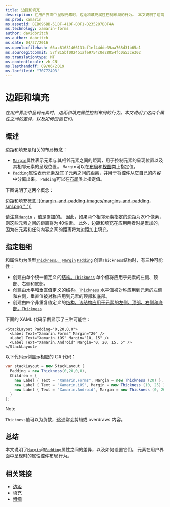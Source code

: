 ```yaml
---
title: 边距和填充
description: 在用户界面中呈现元素时，边距和填充属性控制布局的行为。 本文说明了这两个属性之间的差异，以及如何设置它们。
ms.prod: xamarin
ms.assetid: BEB096BB-51DF-410F-B0F1-D235287B0F4A
ms.technology: xamarin-forms
author: davidbritch
ms.author: dabritch
ms.date: 04/27/2016
ms.openlocfilehash: 66ac81631466131cf1ef44dde39aa768d31b65a1
ms.sourcegitcommit: 57f815bf0024b1afe9754c0e28054fc0a53ce302
ms.translationtype: MT
ms.contentlocale: zh-CN
ms.lasthandoff: 09/06/2019
ms.locfileid: "70772493"
---
```

# <a name="margin-and-padding"></a>边距和填充

_在用户界面中呈现元素时，边距和填充属性控制布局的行为。本文说明了这两个属性之间的差异，以及如何设置它们。_

## <a name="overview"></a>概述

边距和填充是相关的布局概念：

- [`Margin`](xref:Xamarin.Forms.View.Margin)属性表示元素与其相邻元素之间的距离，用于控制元素的呈现位置以及其相邻元素的呈现位置。 `Margin`可以在[布局](~/xamarin-forms/user-interface/controls/layouts.md)和[视图](~/xamarin-forms/user-interface/controls/views.md)类上指定值。
- [`Padding`](xref:Xamarin.Forms.Layout.Padding)属性表示元素及其子元素之间的距离，并用于将控件从它自己的内容中分离出来。 `Padding`可以在[布局](~/xamarin-forms/user-interface/controls/layouts.md)类上指定值。

下图说明了这两个概念：

边距和填充概念[ ![(margin-and-padding-images/margins-and-padding-sml.png " ")]](margin-and-padding-images/margins-and-padding.png#lightbox "边距和填充概念")

请注意[`Margin`](xref:Xamarin.Forms.View.Margin) ，值是累加的。 因此，如果两个相邻元素指定的边距为20个像素，则这些元素之间的距离将为40像素。 此外，边距和填充在应用两者时是累加的，因为在元素和任何内容之间的距离将为边距加上填充。

## <a name="specifying-a-thickness"></a>指定粗细

和属性均为类型[`Thickness`。](xref:Xamarin.Forms.Thickness) [`Margin`](xref:Xamarin.Forms.View.Margin) [`Padding`](xref:Xamarin.Forms.Layout.Padding) 创建`Thickness`结构时，有三种可能性：

- 创建由单个统一值定义的[结构。`Thickness`](xref:Xamarin.Forms.Thickness) 单个值将应用于元素的左侧、顶部、右侧和底部。
- 创建由水平和垂直值定义的[结构。`Thickness`](xref:Xamarin.Forms.Thickness) 水平值被对称应用到元素的左侧和右侧，垂直值被对称应用到元素的顶部和底部。
- 创建由四个非重复值定义的[结构，该结构应用于元素的左侧、顶部、右侧和底部。`Thickness`](xref:Xamarin.Forms.Thickness)

下面的 XAML 代码示例显示了三种可能性：

```xaml
<StackLayout Padding="0,20,0,0">
  <Label Text="Xamarin.Forms" Margin="20" />
  <Label Text="Xamarin.iOS" Margin="10, 15" />
  <Label Text="Xamarin.Android" Margin="0, 20, 15, 5" />
</StackLayout>
```

以下代码示例显示相应的 C# 代码：

```csharp
var stackLayout = new StackLayout {
  Padding = new Thickness(0,20,0,0),
  Children = {
    new Label { Text = "Xamarin.Forms", Margin = new Thickness (20) },
    new Label { Text = "Xamarin.iOS", Margin = new Thickness (10, 25) },
    new Label { Text = "Xamarin.Android", Margin = new Thickness (0, 20, 15, 5) }
  }
};
```

> [!NOTE]
> `Thickness`值可以为负数，这通常会剪辑或 overdraws 内容。

## <a name="summary"></a>总结

本文说明了[`Margin`](xref:Xamarin.Forms.View.Margin)和[`Padding`](xref:Xamarin.Forms.Layout.Padding)属性之间的差异，以及如何设置它们。 元素在用户界面中呈现时的属性控件布局行为。

## <a name="related-links"></a>相关链接

- [边距](xref:Xamarin.Forms.View.Margin)
- [填充](xref:Xamarin.Forms.Layout.Padding)
- [粗细](xref:Xamarin.Forms.Thickness)
